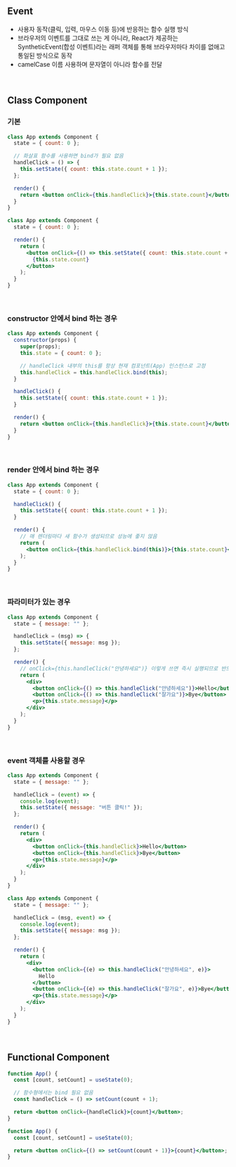 <br />

## Event

- 사용자 동작(클릭, 입력, 마우스 이동 등)에 반응하는 함수 실행 방식
- 브라우저의 이벤트를 그대로 쓰는 게 아니라, React가 제공하는 SyntheticEvent(합성 이벤트)라는 래퍼 객체를 통해 브라우저마다 차이를 없애고 통일된 방식으로 동작
- camelCase 이름 사용하며 문자열이 아니라 함수를 전달

<br />

## Class Component

### 기본

```jsx
class App extends Component {
  state = { count: 0 };

  // 화살표 함수를 사용하면 bind가 필요 없음
  handleClick = () => {
    this.setState({ count: this.state.count + 1 });
  };

  render() {
    return <button onClick={this.handleClick}>{this.state.count}</button>;
  }
}
```

```jsx
class App extends Component {
  state = { count: 0 };

  render() {
    return (
      <button onClick={() => this.setState({ count: this.state.count + 1 })}>
        {this.state.count}
      </button>
    );
  }
}
```

<br />

### constructor 안에서 bind 하는 경우

```jsx
class App extends Component {
  constructor(props) {
    super(props);
    this.state = { count: 0 };

    // handleClick 내부의 this를 항상 현재 컴포넌트(App) 인스턴스로 고정
    this.handleClick = this.handleClick.bind(this);
  }

  handleClick() {
    this.setState({ count: this.state.count + 1 });
  }

  render() {
    return <button onClick={this.handleClick}>{this.state.count}</button>;
  }
}
```

<br />

### render 안에서 bind 하는 경우

```jsx
class App extends Component {
  state = { count: 0 };

  handleClick() {
    this.setState({ count: this.state.count + 1 });
  }

  render() {
    // 매 렌더링마다 새 함수가 생성되므로 성능에 좋지 않음
    return (
      <button onClick={this.handleClick.bind(this)}>{this.state.count}</button>
    );
  }
}
```

<br />

### 파라미터가 있는 경우

```jsx
class App extends Component {
  state = { message: "" };

  handleClick = (msg) => {
    this.setState({ message: msg });
  };

  render() {
    // onClick={this.handleClick("안녕하세요")} 이렇게 쓰면 즉시 실행되므로 반드시 화살표 함수로 감싸야 함
    return (
      <div>
        <button onClick={() => this.handleClick("안녕하세요")}>Hello</button>
        <button onClick={() => this.handleClick("잘가요")}>Bye</button>
        <p>{this.state.message}</p>
      </div>
    );
  }
}
```

<br />

### event 객체를 사용할 경우

```jsx
class App extends Component {
  state = { message: "" };

  handleClick = (event) => {
    console.log(event);
    this.setState({ message: "버튼 클릭!" });
  };

  render() {
    return (
      <div>
        <button onClick={this.handleClick}>Hello</button>
        <button onClick={this.handleClick}>Bye</button>
        <p>{this.state.message}</p>
      </div>
    );
  }
}
```

```jsx
class App extends Component {
  state = { message: "" };

  handleClick = (msg, event) => {
    console.log(event);
    this.setState({ message: msg });
  };

  render() {
    return (
      <div>
        <button onClick={(e) => this.handleClick("안녕하세요", e)}>
          Hello
        </button>
        <button onClick={(e) => this.handleClick("잘가요", e)}>Bye</button>
        <p>{this.state.message}</p>
      </div>
    );
  }
}
```

<br />

## Functional Component

```jsx
function App() {
  const [count, setCount] = useState(0);

  // 함수형에서는 bind 필요 없음
  const handleClick = () => setCount(count + 1);

  return <button onClick={handleClick}>{count}</button>;
}
```

```jsx
function App() {
  const [count, setCount] = useState(0);

  return <button onClick={() => setCount(count + 1)}>{count}</button>;
}
```

<br />
<br />
<br />
<br />
